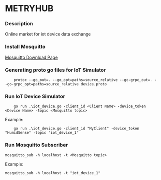 # METRYHUB

### Description
Online market for iot device data exchange

### Install Mosquitto

[Mosquitto Download Page](https://mosquitto.org/download/)

### Generating proto go files for IoT Simulator

```
    protoc --go_out=. --go_opt=paths=source_relative --go-grpc_out=. --go-grpc_opt=paths=source_relative device.proto
```


### Run IoT Device Simulator

```
    go run .\iot_device.go -client_id <Client Name> -device_token <Device Name> -topic <Mosquitto topic>
```

Example:

```
    go run .\iot_device.go -client_id "MyClient" -device_token "HumidSense" -topic "iot_device_1"
```

### Run Mosquitto Subscriber

```
mosquitto_sub -h localhost -t <Mosquitto topic>
```

Example:

```
mosquitto_sub -h localhost -t "iot_device_1"
```